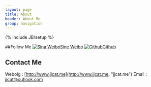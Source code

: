 ```yaml
---
layout: page
title: About
header: About Me
group: navigation
---
```

{% include JB/setup %}

##Follow Me
[![Sina Weibo](image/About/weibo.ico, "Sina Weibo")](http://weibo.com/jiejieup)[Sine Weibo](http://weibo.com/jiejieup)
[![Github](image/About/github.ico, "Github")](http://github.com/jjcat)[Github](http://github.com/jjcat)

## Contact Me
Webolg
:	[http://www.jjcat.me](http://www.jjcat.me, "jjcat.me")
Email
:	jjcat@outlook.com












